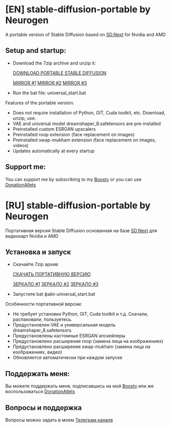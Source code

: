 # [EN] stable-diffusion-portable by Neurogen
A portable version of Stable Diffusion based on [SD.Next](https://github.com/vladmandic/automatic) for Nvidia and AMD

## Setup and startup:

- Download the 7zip archive and unzip it:

  [DOWNLOAD PORTABLE STABLE DIFFUSION](https://dl.neurochat-gpt.ru/s/kxM5J7wPaaq9j7J/download/stable-diffusion-portable%20by%20Neurogen%20v1.0.0.7z)

  [MIRROR #1](https://disk.yandex.ru/d/qIlzSi_i_BSOxA)
  [MIRROR #2](https://mega.nz/file/mMY2xaaT#m79fT1nrJyU0rOXp-q1UlaFtGgTINLZNIddMmbe6Ga4)
  [MIRROR #3](https://drive.google.com/file/d/1o4BhjyIeQc1TQl_ytOFGh_iSgJVmpjjr/view?usp=sharing)

- Run the bat file: universal_start.bat

Features of the portable version:

- Does not require installation of Python, GIT, Cuda toolkit, etc. Download, unzip, use. 
- VAE and universal model dreamshaper_8.safetensors are pre-installed
- Preinstalled custom ESRGAN upscalers
- Preinstalled roop extension (face replacement on images)
- Preinstalled swap-mukham extension (face replacement on images, videos)
- Updates automatically at every startup

## Support me:

You can support me by subscribing to my [Boosty](https://boosty.to/neurogen) or you can use [DonationAllets](https://www.donationalerts.com/r/em1t)

# [RU] stable-diffusion-portable by Neurogen
Портативная версия Stable Diffusion основанная на базе [SD.Next](https://github.com/vladmandic/automatic) для видеокарт Nvidia и AMD

## Установка и запуск

- Скачайте 7zip архив:

  [СКАЧАТЬ ПОРТАТИВНУЮ ВЕРСИЮ](https://dl.neurochat-gpt.ru/s/kxM5J7wPaaq9j7J/download/stable-diffusion-portable%20by%20Neurogen%20v1.0.0.7z)
  
  [ЗЕРКАЛО #1](https://disk.yandex.ru/d/qIlzSi_i_BSOxA)
  [ЗЕРКАЛО #2](https://mega.nz/file/mMY2xaaT#m79fT1nrJyU0rOXp-q1UlaFtGgTINLZNIddMmbe6Ga4)
  [ЗЕРКАЛО #3](https://drive.google.com/file/d/1o4BhjyIeQc1TQl_ytOFGh_iSgJVmpjjr/view?usp=sharing)
  
- Запустите bat файл universal_start.bat

Особенности портативной версии:

- Не требует установки Python, GIT, Cuda toolkit и т.д. Скачали, распаковали, пользуетесь. 
- Предустановлен VAE и универсальная модель dreamshaper_8.safetensors
- Предустановлены кастомные ESRGAN апскейлеры
- Предустановлено расширение roop (замена лица на изображениях)
- Предустановлено расширение  swap-mukham (замена лица на изображениях, видео)
- Обновляется автоматически при каждом запуске

## Поддержать меня:

Вы можете поддержать меня, подписавшись на мой [Boosty](https://boosty.to/neurogen) или же воспользоваться [DonationAllets](https://www.donationalerts.com/r/em1t)

## Вопросы и поддержка

Вопросы можно задать в моем [Телеграм канале](https://t.me/neurogen_news)
